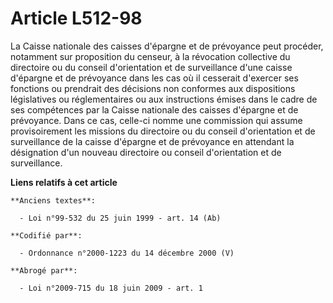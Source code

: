 # Article L512-98

La Caisse nationale des caisses d'épargne et de prévoyance peut procéder, notamment sur proposition du censeur, à la
révocation collective du directoire ou du conseil d'orientation et de surveillance d'une caisse d'épargne et de prévoyance
dans les cas où il cesserait d'exercer ses fonctions ou prendrait des décisions non conformes aux dispositions législatives
ou réglementaires ou aux instructions émises dans le cadre de ses compétences par la Caisse nationale des caisses d'épargne
et de prévoyance. Dans ce cas, celle-ci nomme une commission qui assume provisoirement les missions du directoire ou du
conseil d'orientation et de surveillance de la caisse d'épargne et de prévoyance en attendant la désignation d'un nouveau
directoire ou conseil d'orientation et de surveillance.

**Liens relatifs à cet article**

	**Anciens textes**:

	  - Loi n°99-532 du 25 juin 1999 - art. 14 (Ab)

	**Codifié par**:

	  - Ordonnance n°2000-1223 du 14 décembre 2000 (V)

	**Abrogé par**:

	  - Loi n°2009-715 du 18 juin 2009 - art. 1
